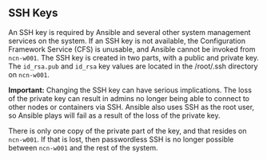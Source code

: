 ## SSH Keys

An SSH key is required by Ansible and several other system management services on the system. If an SSH key is not available, the Configuration Framework Service \(CFS\) is unusable, and Ansible cannot be invoked from `ncn-w001`. The SSH key is created in two parts, with a public and private key. The `id_rsa.pub` and `id_rsa` key values are located in the /root/.ssh directory on `ncn-w001`.

**Important:** Changing the SSH key can have serious implications. The loss of the private key can result in admins no longer being able to connect to other nodes or containers via SSH. Ansible also uses SSH as the root user, so Ansible plays will fail as a result of the loss of the private key.

There is only one copy of the private part of the key, and that resides on `ncn-w001`. If that is lost, then passwordless SSH is no longer possible between `ncn-w001` and the rest of the system.


